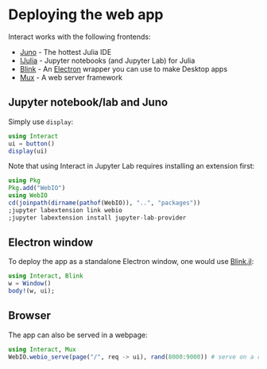 # Deploying the web app

Interact works with the following frontends:

- [Juno](http://junolab.org) - The hottest Julia IDE
- [IJulia](https://github.com/JuliaLang/IJulia.jl) - Jupyter notebooks (and Jupyter Lab) for Julia
- [Blink](https://github.com/JunoLab/Blink.jl) - An [Electron](http://electron.atom.io/) wrapper you can use to make Desktop apps
- [Mux](https://github.com/JuliaWeb/Mux.jl) - A web server framework

## Jupyter notebook/lab and Juno

Simply use `display`:

```julia
using Interact
ui = button()
display(ui)
```

Note that using Interact in Jupyter Lab requires installing an extension first:

```julia
using Pkg
Pkg.add("WebIO")
using WebIO
cd(joinpath(dirname(pathof(WebIO)), "..", "packages"))
;jupyter labextension link webio
;jupyter labextension install jupyter-lab-provider
```

## Electron window

To deploy the app as a standalone Electron window, one would use [Blink.jl](https://github.com/JunoLab/Blink.jl):

```julia
using Interact, Blink
w = Window()
body!(w, ui);
```

## Browser

The app can also be served in a webpage:

```julia
using Interact, Mux
WebIO.webio_serve(page("/", req -> ui), rand(8000:9000)) # serve on a random port
```
